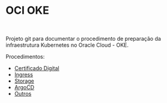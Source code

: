 # OCI OKE

<br>

Projeto git para documentar o procedimento de preparação da infraestrutura Kubernetes no Oracle Cloud - OKE.
<br>

Procedimentos:
- [Certificado Digital](README/certificate.md)
- [Ingress](README/ingress.md)
- [Storage](README/storage.md)
- [ArgoCD](README/argocd.md)
- [Outros](README/outros.md)
